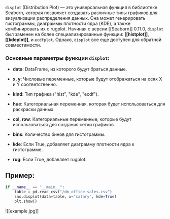 `displot` (Distribution Plot) — это универсальная функция в библиотеке Seaborn, которая позволяет создавать различные типы графиков для визуализации распределения данных. Она может генерировать гистограммы, диаграммы плотности ядра (KDE), а также комбинировать их с rugplot. Начиная с версии [[Seaborn]] 0.11.0, `displot` был заменен на более специализированные функции: **[[histplot]]**, **[[kdeplot]]**, и `ecdfplot`. Однако, `displot` все еще доступен для обратной совместимости.

### Основные параметры функции `displot`:

- **data**: DataFrame, из которого будут браться данные.
    
- **x, y**: Числовые переменные, которые будут отображаться на осях X и Y соответственно.
    
- **kind**: Тип графика ("hist", "kde", "ecdf").
    
- **hue**: Категориальная переменная, которая будет использоваться для раскраски данных.
    
- **col, row**: Категориальные переменные, которые будут использоваться для создания сетки графиков.
    
- **bins**: Количество бинов для гистограммы.
    
- **kde**: Если True, добавляет диаграмму плотности ядра к гистограмме.
    
- **rug**: Если True, добавляет rugplot.


## Пример:
```python
if __name__ == "__main__":
    table = pd.read_csv("/dm_office_sales.csv")
    sns.displot(data=table, x="salary", kde=True)
    plt.show()
```
![[example.jpg]]